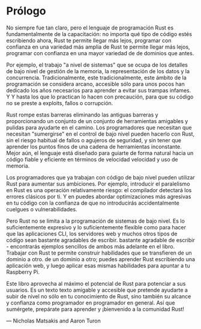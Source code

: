 # Prólogo

No siempre fue tan claro, pero el lenguaje de programación Rust es fundamentalmente
de la capacitación: no importa qué tipo de código estés escribiendo ahora, Rust te permite llegar más lejos, programar con confianza en una variedad más amplia de
Rust te permite llegar más lejos, programar con confianza en una mayor variedad de
de dominios que antes.

Por ejemplo, el trabajo "a nivel de sistemas" que se ocupa de los detalles de bajo nivel de
gestión de la memoria, la representación de los datos y la concurrencia. Tradicionalmente, este
tradicionalmente, este ámbito de la programación se considera arcano, accesible sólo para unos pocos
han dedicado los años necesarios para aprender a evitar sus trampas infames. Y
Y hasta los que lo practican lo hacen con precaución, para que su código no se preste a
exploits, fallos o corrupción.

Rust rompe estas barreras eliminando las antiguas barreras y proporcionando un conjunto de
un conjunto de herramientas amigables y pulidas para ayudarte en el camino. Los programadores que necesitan
que necesitan "sumergirse" en el control de bajo nivel pueden hacerlo con Rust, sin
el riesgo habitual de fallos o agujeros de seguridad, y sin tener que aprender
los puntos finos de una cadena de herramientas inconstante. Mejor aún, el lenguaje está diseñado para
guiarte de forma natural hacia un código fiable y eficiente en términos de velocidad
velocidad y uso de memoria.

Los programadores que ya trabajan con código de bajo nivel pueden utilizar Rust para aumentar
sus ambiciones. Por ejemplo, introducir el paralelismo en Rust es una operación relativamente
riesgo: el compilador detectará los errores clásicos por ti. Y en
puedes abordar optimizaciones más agresivas en tu código con la confianza
de que no introducirás accidentalmente cuelgues o vulnerabilidades.

Pero Rust no se limita a la programación de sistemas de bajo nivel. Es lo suficientemente expresivo y
lo suficientemente flexible como para hacer que las aplicaciones CLI, los servidores web y muchos otros tipos de código sean bastante agradables de escribir.
bastante agradable de escribir - encontrarás ejemplos sencillos de ambos más adelante en el
libro. Trabajar con Rust te permite construir habilidades que se transfieren de un dominio a otro.
de un dominio a otro; puedes aprender Rust escribiendo una aplicación web, y luego aplicar esas
mismas habilidades para apuntar a tu Raspberry Pi.

Este libro aprovecha al máximo el potencial de Rust para potenciar a sus usuarios. Es un texto
texto amigable y accesible que pretende ayudarte a subir de nivel no sólo en tu
conocimiento de Rust, sino también su alcance y confianza como programador en
programador en general. Así que sumérgete, prepárate para aprender y ¡bienvenido a la comunidad Rust!

— Nicholas Matsakis and Aaron Turon